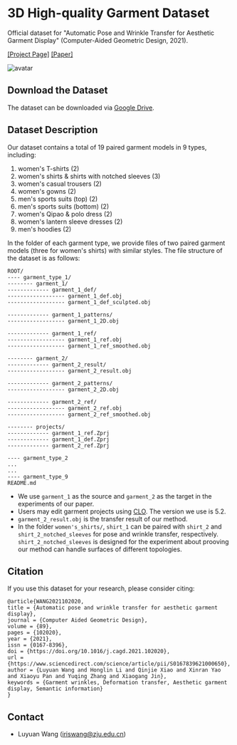 # 3D High-quality Garment Dataset
Official dataset for "Automatic Pose and Wrinkle Transfer for Aesthetic Garment Display" (Computer-Aided Geometric Design, 2021).

[[Project Page]](http://www.cad.zju.edu.cn/home/jin/cagd2021/cagd2021.htm) [[Paper]](https://www.sciencedirect.com/science/article/pii/S0167839621000650)

![avatar](http://www.cad.zju.edu.cn/home/jin/cagd2021/teaser.jpeg)

## Download the Dataset
The dataset can be downloaded via [Google Drive](https://drive.google.com/file/d/1Rn2o5tDwTyr8H5E_igrOlPmQhS4cyhS7/view?usp=sharing).

## Dataset Description
Our dataset contains a total of 19 paired garment models in 9 types, including:
1. women's T-shirts (2)
2. women's shirts & shirts with notched sleeves (3)
3. women's casual trousers (2)
4. women's gowns (2)
5. men's sports suits (top) (2)
6. men's sports suits (bottom) (2)
7. women's Qipao & polo dress (2)
8. women's lantern sleeve dresses (2)
9. men's hoodies (2)

In the folder of each garment type, we provide files of two paired garment models (three for women's shirts) with similar styles. The file structure of the dataset is as follows:

```
ROOT/
---- garment_type_1/
-------- garment_1/
------------- garment_1_def/
------------------ garment_1_def.obj
------------------ garment_1_def_sculpted.obj

------------- garment_1_patterns/
------------------ garment_1_2D.obj

------------- garment_1_ref/
------------------ garment_1_ref.obj
------------------ garment_1_ref_smoothed.obj

-------- garment_2/
------------- garment_2_result/
------------------ garment_2_result.obj 
         
------------- garment_2_patterns/
------------------ garment_2_2D.obj
        
------------- garment_2_ref/
------------------ garment_2_ref.obj
------------------ garment_2_ref_smoothed.obj

-------- projects/
------------- garment_1_ref.Zprj
------------- garment_1_def.Zprj
------------- garment_2_ref.Zprj

---- garment_type_2
...
...
---- garment_type_9
README.md
```
- We use `garment_1` as the source and `garment_2` as the target in the experiments of our paper.
- Users may edit garment projects using [CLO](https://www.clo3d.com/). The version we use is 5.2.
- `garment_2_result.obj` is the transfer result of our method.
- In the folder `women's_shirts/`, `shirt_1` can be paired with `shirt_2` and `shirt_2_notched_sleeves` for pose and wrinkle transfer, respectively. `shirt_2_notched_sleeves` is designed for the experiment about prooving our method can handle surfaces of different topologies.


## Citation
If you use this dataset for your research, please consider citing:

```
@article{WANG2021102020,
title = {Automatic pose and wrinkle transfer for aesthetic garment display},
journal = {Computer Aided Geometric Design},
volume = {89},
pages = {102020},
year = {2021},
issn = {0167-8396},
doi = {https://doi.org/10.1016/j.cagd.2021.102020},
url = {https://www.sciencedirect.com/science/article/pii/S0167839621000650},
author = {Luyuan Wang and Honglin Li and Qinjie Xiao and Xinran Yao and Xiaoyu Pan and Yuqing Zhang and Xiaogang Jin},
keywords = {Garment wrinkles, Deformation transfer, Aesthetic garment display, Semantic information}
}
```

## Contact
- Luyuan Wang (iriswang@zju.edu.cn)
